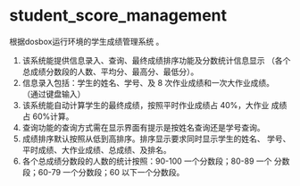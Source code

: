 # student_score_management
根据dosbox运行环境的学生成绩管理系统
。
1. 该系统能提供信息录入、查询、最终成绩排序功能及分数统计信息显示
（各个总成绩分数段的人数、平均分、最高分、最低分）。
2. 信息录入包括：学生的姓名、学号、及 8 次作业成绩和一次大作业成绩。
（通过键盘输入）
3. 该系统能自动计算学生的最终成绩，按照平时作业成绩占 40%，大作业
成绩占 60%计算。
4. 查询功能的查询方式需在显示界面有提示是按姓名查询还是学号查询。
5. 成绩排序默认按照从低到高排序。排序显示要求同时显示学生的姓名、
学号、平时成绩、大作业成绩、总成绩、及排名。
6. 各个总成绩分数段的人数的统计按照：90-100 一个分数段；80-89 一个
分数段；60-79 一个分数段；60 以下一个分数段。
